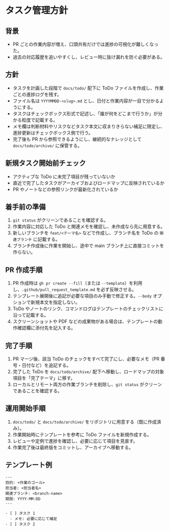 # タスク管理方針

## 背景
- PR ごとの作業内容が増え、口頭共有だけでは進捗の可視化が難しくなった。
- 過去の対応履歴を追いやすくし、レビュー時に抜け漏れを防ぐ必要がある。

## 方針
- タスクを計画した段階で `docs/todo/` 配下に ToDo ファイルを作成し、作業ごとの進捗ログを残す。
- ファイル名は `YYYYMMDD-<slug>.md` とし、日付と作業内容が一目で分かるようにする。
- タスクはチェックボックス形式で記述し、「誰が何をどこまで行うか」が分かる粒度で記載する。
- メモ欄は判断材料やリスクなどタスク本文に収まりきらない補足に限定し、進捗更新はチェックボックス側で行う。
- 完了後も PR から参照できるようにし、継続的なナレッジとして `docs/todo/archive/` に保管する。

## 新規タスク開始前チェック
- アクティブな ToDo に未完了項目が残っていないか
- 直近で完了したタスクがアーカイブおよびロードマップに反映されているか
- PR やノートなどの参照リンクが最新化されているか

## 着手前の準備
1. `git status` がクリーンであることを確認する。
2. 作業内容に対応した ToDo と関連メモを確認し、未作成なら先に用意する。
3. 新しいブランチを `feat/<テーマ名>` などで作成し、ブランチ名を ToDo の `関連ブランチ` に記載する。
4. ブランチ作成後に作業を開始し、途中で main ブランチ上に直接コミットを作らない。

## PR 作成手順
1. PR 作成時は `gh pr create --fill`（または `--template`）を利用し、`.github/pull_request_template.md` を必ず反映させる。
2. テンプレート展開後に追記が必要な項目のみ手動で修正する。`--body` オプションで新規本文を指定しない。
3. ToDo やノートのリンク、コマンドログはテンプレートのチェックリストに沿って記載する。
4. スクリーンショットや PDF などの成果物がある場合は、テンプレートの動作確認欄に添付先を記入する。

## 完了手順
1. PR マージ後、該当 ToDo のチェックをすべて完了にし、必要なメモ（PR 番号・日付など）を追記する。
2. 完了した ToDo を `docs/todo/archive/` 配下へ移動し、ロードマップの対象項目を「完了テーマ」に移す。
3. ローカルとリモート両方の作業ブランチを削除し、`git status` がクリーンであることを確認する。

## 運用開始手順
1. `docs/todo/` と `docs/todo/archive/` をリポジトリに用意する（既に作成済み）。
2. 作業開始時にテンプレートを参考に ToDo ファイルを新規作成する。
3. レビューや定例で進捗を確認し、必要に応じて項目を見直す。
4. 作業完了後は最終版をコミットし、アーカイブへ移動する。

## テンプレート例
```
---
目的: <作業のゴール>
担当者: <担当者名>
関連ブランチ: <branch-name>
期限: YYYY-MM-DD
---

- [ ] タスク 1
  - メモ: 必要に応じて補足
- [ ] タスク 2
```
